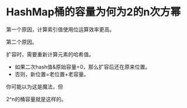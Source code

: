 # HashMap桶的容量为何为2的n次方幂

第一个原因，计算索引值使用位运算效率更高。

第二个原因。

扩容时，需要重新计算元素的哈希值。

- 如果二次hash值&原始容量=0，那么扩容后还在原来位置。
- 否则，新位置=老位置+老容量。

你可能以为这是魔法，但

2^n的桶容量就是这样的。